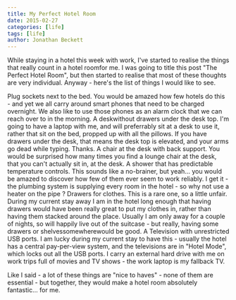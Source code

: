 ```yaml
---
title: My Perfect Hotel Room
date: 2015-02-27
categories: [life]
tags: [life]
author: Jonathan Beckett
---
```


While staying in a hotel this week with work, I've started to realise the things that really count in a hotel roomfor me. I was going to title this post "The Perfect Hotel Room", but then started to realise that most of these thoughts are very individual. Anyway - here's the list of things I would like to see.

Plug sockets next to the bed. You would be amazed how few hotels do this - and yet we all carry around smart phones that need to be charged overnight. We also like to use those phones as an alarm clock that we can reach over to in the morning. A deskwithout drawers under the desk top. I'm going to have a laptop with me, and will preferrably sit at a desk to use it, rather that sit on the bed, propped up with all the pillows. If you have drawers under the desk, that means the desk top is elevated, and your arms go dead while typing. Thanks. A chair at the desk with back support. You would be surprised how many times you find a lounge chair at the desk, that you can't actually sit in, at the desk. A shower that has predictable temperature controls. This sounds like a no-brainer, but yeah... you would be amazed to discover how few of them ever seem to work reliably. I get it - the plumbing system is supplying every room in the hotel - so why not use a heater on the pipe ? Drawers for clothes. This is a rare one, so a little unfair. During my current stay away I am in the hotel long enough that having drawers would have been really great to put my clothes in, rather than having them stacked around the place. Usually I am only away for a couple of nights, so will happily live out of the suitcase - but really, having some drawers or shelvessomewherewould be good. A Television with unrestricted USB ports. I am lucky during my current stay to have this - usually the hotel has a central pay-per-view system, and the televisions are in "Hotel Mode", which locks out all the USB ports. I carry an external hard drive with me on work trips full of movies and TV shows - the work laptop is my fallback TV.

Like I said - a lot of these things are "nice to haves" - none of them are essential - but together, they would make a hotel room absolutely fantastic... for me.